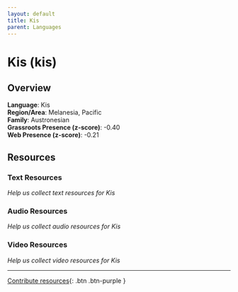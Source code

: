 ```yaml
---
layout: default
title: Kis
parent: Languages
---
```


# Kis (kis)

## Overview

**Language**: Kis  
**Region/Area**: Melanesia, Pacific  
**Family**: Austronesian  
**Grassroots Presence (z-score)**: -0.40  
**Web Presence (z-score)**: -0.21  

## Resources

### Text Resources
*Help us collect text resources for Kis*

### Audio Resources
*Help us collect audio resources for Kis*

### Video Resources
*Help us collect video resources for Kis*

---

[Contribute resources](https://forms.office.com/e/1SfLJx3u1r){: .btn .btn-purple }
